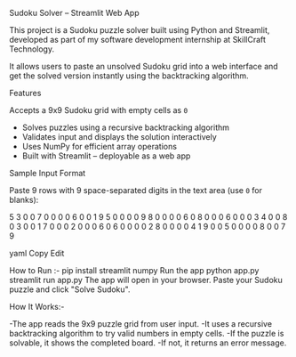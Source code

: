 Sudoku Solver – Streamlit Web App

This project is a Sudoku puzzle solver built using Python and Streamlit, developed as part of my software development internship at SkillCraft Technology.

It allows users to paste an unsolved Sudoku grid into a web interface and get the solved version instantly using the backtracking algorithm.

  Features

 Accepts a 9x9 Sudoku grid with empty cells as `0`
- Solves puzzles using a recursive backtracking algorithm
- Validates input and displays the solution interactively
-  Uses NumPy for efficient array operations
-  Built with Streamlit – deployable as a web app

 Sample Input Format

Paste 9 rows with 9 space-separated digits in the text area (use `0` for blanks):

5 3 0 0 7 0 0 0 0
6 0 0 1 9 5 0 0 0
0 9 8 0 0 0 0 6 0
8 0 0 0 6 0 0 0 3
4 0 0 8 0 3 0 0 1
7 0 0 0 2 0 0 0 6
0 6 0 0 0 0 2 8 0
0 0 0 4 1 9 0 0 5
0 0 0 0 8 0 0 7 9

yaml
Copy
Edit

 How to Run :-
pip install streamlit numpy
Run the app
python app.py
streamlit run app.py
The app will open in your browser. Paste your Sudoku puzzle and click "Solve Sudoku".

How It Works:-

-The app reads the 9x9 puzzle grid from user input.
-It uses a recursive backtracking algorithm to try valid numbers in empty cells.
-If the puzzle is solvable, it shows the completed board.
-If not, it returns an error message.




